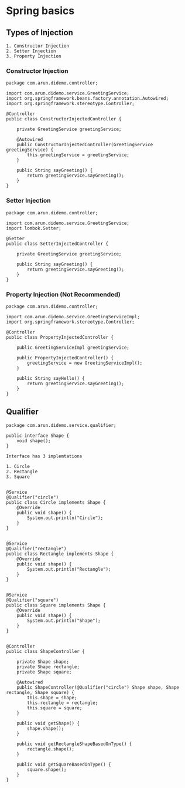 # Spring basics

## Types of Injection

    1. Constructor Injection
    2. Setter Injection
    3. Property Injection
    
    
### Constructor Injection

    package com.arun.didemo.controller;
    
    import com.arun.didemo.service.GreetingService;
    import org.springframework.beans.factory.annotation.Autowired;
    import org.springframework.stereotype.Controller;
    
    @Controller
    public class ConstructorInjectedController {
    
        private GreetingService greetingService;
    
        @Autowired
        public ConstructorInjectedController(GreetingService greetingService) {
            this.greetingService = greetingService;
        }
    
        public String sayGreeting() {
            return greetingService.sayGreeting();
        }
    }

### Setter Injection

    package com.arun.didemo.controller;
    
    import com.arun.didemo.service.GreetingService;
    import lombok.Setter;
    
    @Setter
    public class SetterInjectedController {
    
        private GreetingService greetingService;
    
        public String sayGreeting() {
            return greetingService.sayGreeting();
        }
    }

### Property Injection (Not Recommended)

    package com.arun.didemo.controller;
    
    import com.arun.didemo.service.GreetingServiceImpl;
    import org.springframework.stereotype.Controller;
    
    @Controller
    public class PropertyInjectedController {
    
        public GreetingServiceImpl greetingService;
    
        public PropertyInjectedController() {
            greetingService = new GreetingServiceImpl();
        }
    
        public String sayHello() {
            return greetingService.sayGreeting();
        }
    }


## Qualifier

    package com.arun.didemo.service.qualifier;
    
    public interface Shape {
        void shape();
    }

    Interface has 3 implemtations 
    
    1. Circle
    2. Rectangle
    3. Square
    
    
    @Service
    @Qualifier("circle")
    public class Circle implements Shape {
        @Override
        public void shape() {
            System.out.println("Circle");
        }
    }

    
    @Service
    @Qualifier("rectangle")
    public class Rectangle implements Shape {
        @Override
        public void shape() {
            System.out.println("Rectangle");
        }
    }

    
    @Service
    @Qualifier("square")
    public class Square implements Shape {
        @Override
        public void shape() {
            System.out.println("Shape");
        }
    }


    @Controller
    public class ShapeController {
    
        private Shape shape;
        private Shape rectangle;
        private Shape square;
        
        @Autowired
        public ShapeController(@Qualifier("circle") Shape shape, Shape rectangle, Shape square) {
            this.shape = shape;
            this.rectangle = rectangle;
            this.square = square;
        }
        
        public void getShape() {
            shape.shape();
        }
        
        public void getRectangleShapeBasedOnType() {
            rectangle.shape();
        }
        
        public void getSquareBasedOnType() {
            square.shape();
        }
    }

